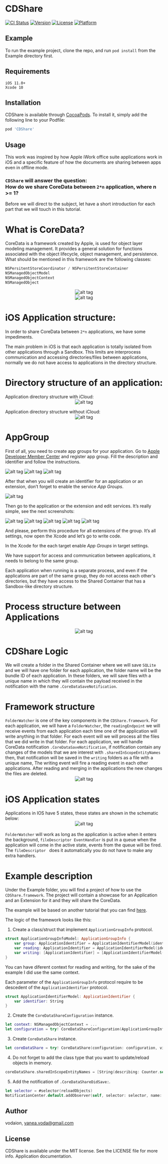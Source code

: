 # CDShare

[![CI Status](https://img.shields.io/travis/vadeara/CDShare.svg?style=flat)](https://travis-ci.org/vadeara/CDShare)
[![Version](https://img.shields.io/cocoapods/v/CDShare.svg?style=flat)](https://cocoapods.org/pods/CDShare)
[![License](https://img.shields.io/cocoapods/l/CDShare.svg?style=flat)](https://cocoapods.org/pods/CDShare)
[![Platform](https://img.shields.io/cocoapods/p/CDShare.svg?style=flat)](https://cocoapods.org/pods/CDShare)

## Example

To run the example project, clone the repo, and run `pod install` from the Example directory first.

## Requirements
```
iOS 11.0+ 
Xcode 10
```

## Installation
CDShare is available through [CocoaPods](https://cocoapods.org). To install
it, simply add the following line to your Podfile:

```ruby
pod 'CDShare'
```

## Usage
This work was inspired by how Apple iWork office suite applications work in iOS and a specific feature of how the documents are sharing between apps even in offline mode.

### `CDShare` will answer the question: <br> How do we share CoreData between `2*n` application, where n >= 1? ###
Before we will direct to the subject, let have a short introduction for each part that we will touch in this tutorial.

# What is CoreData? #
CoreData is a framework created by Apple, is used for object layer modeling management.
It provides a general solution for functions associated with the object lifecycle, object management, and persistence.
What should be mentioned in this framework are the following classes:
```swift
NSPersitentStoreCoordinator / NSPersitentStoreContainer
NSManagedObjectModel
NSManagedObjectContext
NSManagedObject
```
 <span style="display:block;text-align:center">![alt tag](https://github.com/vadeara/CDShare/blob/master/screenshots/CoreDataState1.png)</span>
 <span style="display:block;text-align:center">![alt tag](https://github.com/vadeara/CDShare/blob/master/screenshots/CoreDataState2.png)</span>

# iOS Application structure: #
In order to share CoreData between `2*n` applications, we have some impediments.

The main problem in iOS is that each application is totally isolated from other applications through a Sandbox.
This limits are interprocess communication and accessing directories/files between applications, normally we do not have access to applications in the directory structure.
# Directory structure of an application: #
Application directory structure with iCloud:
 <span style="display:block;text-align:center">![alt tag](https://github.com/vadeara/CDShare/blob/master/screenshots/AppStructure2.png)</span>

Application directory structure without iCloud:
 <span style="display:block;text-align:center">![alt tag](https://github.com/vadeara/CDShare/blob/master/screenshots/AppStructure1.png)</span>

# AppGroup #
First of all, you need to create app groups for your application. Go to <a href="https://developer.apple.com/membercenter/">Apple Developer Member Center</a> and register app group. Fill the description and identifier and follow the instructions.

![alt tag](https://github.com/vadeara/CDShare/blob/master/screenshots/1.png)
![alt tag](https://github.com/vadeara/CDShare/blob/master/screenshots/2.png)
![alt tag](https://github.com/vadeara/CDShare/blob/master/screenshots/3.png)

After that when you will create an identifier for an application or an extension, don’t forget to enable the service <i>App Groups</i>.

![alt tag](https://github.com/vadeara/CDShare/blob/master/screenshots/4.png)

Then go to the application or the extension and edit services. It’s really simple, see the next screenshots:

![alt tag](https://github.com/vadeara/CDShare/blob/master/screenshots/5.png)
![alt tag](https://github.com/vadeara/CDShare/blob/master/screenshots/6.png)
![alt tag](https://github.com/vadeara/CDShare/blob/master/screenshots/7.png)
![alt tag](https://github.com/vadeara/CDShare/blob/master/screenshots/8.png)
![alt tag](https://github.com/vadeara/CDShare/blob/master/screenshots/9.png)

And please, perform this procedure for all extensions of the group. It’s all settings, now open the Xcode and let’s go to write code.

In the Xcode for the each target enable <i>App Groups</i> in target settings.

We have support for access and communication between applications, it needs to belong to the same group.

Each application when running is a separate process, and even if the applications are part of the same group, 
they do not access each other's directories, but they have access to the Shared Container that has a Sandbox-like directory structure.
# Process structure between Applications #
 <span style="display:block;text-align:center">![alt tag](https://github.com/vadeara/CDShare/blob/master/screenshots/ProcessState.png)</span>

# CDShare Logic #
We will create a folder in the Shared Container where we will save `SQLite` and we will have one folder for each application, the folder name will be the bundle ID of each application. In these folders, we will save files with a unique name in which they will contain the payload received in the notification with the name `.CoreDataSaveNotification`.

# Framework structure #
`FolderWatcher` is one of the key components in the `CDShare.framework`.
For each application, we will have a `FolderWatcher`, the `readingEndpoint` we will receive events from each application each time one of the application will write anything in that folder.
For each event will we will process all the files that we did write in that folder.
For each application, we will handle CoreData notification `.CoreDataSaveNotification`, 
if notification contain any changes of the models that we are interest with `.sharedInScopeEntityNames` then,
that notification will be saved in the `writing` folders as a file with a unique name, The writing event will fire a reading event in each other applications.
After reading and merging in the applications the new changes the files are deleted.
 <span style="display:block;text-align:center">![alt tag](https://github.com/vadeara/CDShare/blob/master/screenshots/FrameworkState.png)</span>


# iOS Application states #
Applications in IOS have 5 states, these states are shown in the schematic below:
<br>
 <span style="display:block;text-align:center">![alt tag](https://github.com/vadeara/CDShare/blob/master/screenshots/iOSState.png)</span>
<br>
`FolderWatcher` will work as long as the application is active when it enters the background, `fileDescriptor EventHandler` is put in a queue when the application will come in the active state, events from the queue will be fired.
The `fileDescriptor ` does it automatically you do not have to make any extra handlers.

# Example description #
Under the Example folder, you will find a project of how to use the `CDShare.framework`.
The project will contain a showcase for an Application and an Extension for it and they will share the CoreData.

The example will be based on another tutorial that you can find [here](https://github.com/maximbilan/iOS-Shared-CoreData-Storage-for-App-Groups).

The logic of the framework looks like this:
1. Create a class/struct that implement `ApplicationGroupInfo` protocol. 
```swift
struct ApplicationGroupInfoModel: ApplicationGroupInfo {
    var group: ApplicationIdentifier = ApplicationIdentifierModel(identifier: "group.voda.the.cdshare")
    var reading: ApplicationIdentifier = ApplicationIdentifierModel(identifier: "com.CDShareExample")
    var writing: [ApplicationIdentifier] = [ApplicationIdentifierModel(identifier: "com.CDShareExample.CDShareExampleToday")]
}
```
You can have diferent context for reading and writing, for the sake of the example I did use the same context.

Each parameter of the `ApplicationGroupInfo` protocol require to be descedent of the `ApplicationIdentifier` protocol.
```swift
struct ApplicationIdentifierModel: ApplicationIdentifier {
    var identifier: String
}
```
2. Create the `CoreDataShareConfiguration` instance.
```swift
let context: NSManagedObjectContext = ...
let configuration = try! CoreDataShareConfiguration(ApplicationGroupInfoModel(), readingContext: context, writingContext: context)
```
3. Create `CoreDataShare` instance.
```swift
let coreDataShare = try! CoreDataShare(configuration: configuration, viewContext: context)
```
4. Do not forget to add the class type that you want to update/reload objects in memory.
```swift
coreDataShare.sharedInScopeEntityNames = [String(describing: Counter.self)]
```
5. Add the notification of `.CoreDataShareDidSave:`.
```swift
let selector = #selector(reloadObjects)
NotificationCenter.default.addObserver(self, selector: selector, name: .CoreDataShareDidSave, object: nil)
```

## Author
vodaion, vanea.voda@gmail.com

## License

CDShare is available under the MIT license. See the LICENSE file for more info.
Application documentation.
